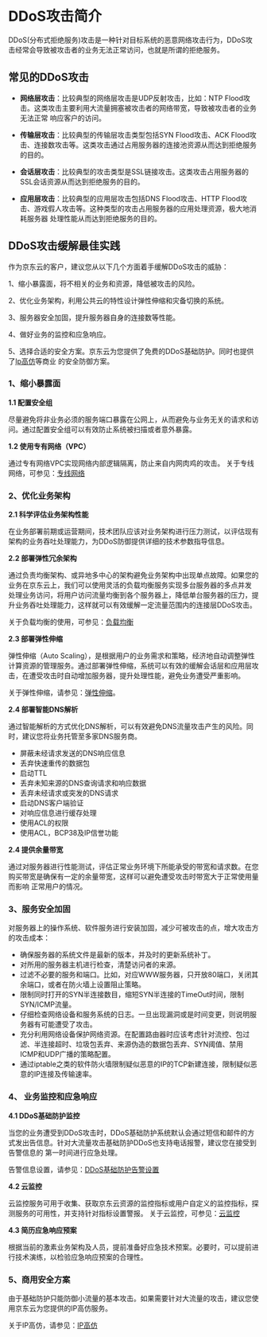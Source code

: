 # DDoS攻击简介

DDoS(分布式拒绝服务)攻击是一种针对目标系统的恶意网络攻击行为，DDoS攻击经常会导致被攻击者的业务无法正常访问，也就是所谓的拒绝服务。

## 常见的DDoS攻击

- **网络层攻击**：比较典型的网络层攻击是UDP反射攻击，比如：NTP Flood攻击。这类攻击主要利用大流量拥塞被攻击者的网络带宽，导致被攻击者的业务无法正常
响应客户的访问。

- **传输层攻击**：比较典型的传输层攻击类型包括SYN Flood攻击、ACK Flood攻击、连接数攻击等。这类攻击通过占用服务器的连接池资源从而达到拒绝服务的目的。

- **会话层攻击**：比较典型的攻击类型是SSL链接攻击。这类攻击占用服务器的SSL会话资源从而达到拒绝服务的目的。

- **应用层攻击**：比较典型的应用层攻击包括DNS Flood攻击、HTTP Flood攻击、游戏假人攻击等。这种类型的攻击占用服务器的应用处理资源，极大地消耗服务器
处理性能从而达到拒绝服务的目的。

## DDoS攻击缓解最佳实践

作为京东云的客户，建议您从以下几个方面着手缓解DDoS攻击的威胁：

1、缩小暴露面，将不相关的业务和资源，降低被攻击的风险。

2、优化业务架构，利用公共云的特性设计弹性伸缩和灾备切换的系统。

3、服务器安全加固，提升服务器自身的连接数等性能。

4、做好业务的监控和应急响应。

5、选择合适的安全方案。京东云为您提供了免费的DDoS基础防护。同时也提供了[Ip高仿](https://ip-anti-console.jdcloud.com/instancelist)等商业
   的安全防御方案。

### 1、缩小暴露面

**1.1 配置安全组**

尽量避免将非业务必须的服务端口暴露在公网上，从而避免与业务无关的请求和访问。通过配置安全组可以有效防止系统被扫描或者意外暴露。

**1.2 使用专有网络（VPC）**

通过专有网络VPC实现网络内部逻辑隔离，防止来自内网肉鸡的攻击。
关于专线网络，可参见：[专线网络](https://cns-console.jdcloud.com/host/physicalConnection/list)

### 2、优化业务架构

**2.1 科学评估业务架构性能**

在业务部署前期或运营期间，技术团队应该对业务架构进行压力测试，以评估现有架构的业务吞吐处理能力，为DDoS防御提供详细的技术参数指导信息。

**2.2 部署弹性冗余架构**

通过负责均衡架构、或异地多中心的架构避免业务架构中出现单点故障。如果您的业务在京东云上，我们可以使用灵活的负载均衡服务实现多台服务器的多点并发
处理业务访问，将用户访问流量均衡到各个服务器上，降低单台服务器的压力，提升业务吞吐处理能力，这样就可以有效缓解一定流量范围内的连接层DDoS攻击。

关于负载均衡的使用，可参见：[负载均衡](https://cns-console.jdcloud.com/host/loadBalance/list)

**2.3 部署弹性伸缩**

弹性伸缩（Auto Scaling），是根据用户的业务需求和策略，经济地自动调整弹性计算资源的管理服务。通过部署弹性伸缩，系统可以有效的缓解会话层和应用层攻击，在遭受攻击时自动增加服务器，提升处理性能，避免业务遭受严重影响。

关于弹性伸缩，请参见：[弹性伸缩](https://autoscaling-console.jdcloud.com/asGroup)。

**2.4 部署智能DNS解析**

通过智能解析的方式优化DNS解析，可以有效避免DNS流量攻击产生的风险。同时，建议您将业务托管至多家DNS服务商。

- 屏蔽未经请求发送的DNS响应信息
- 丢弃快速重传的数据包
- 启动TTL
- 丢弃未知来源的DNS查询请求和响应数据
- 丢弃未经请求或突发的DNS请求
- 启动DNS客户端验证
- 对响应信息进行缓存处理
- 使用ACL的权限
- 使用ACL，BCP38及IP信誉功能

**2.4 提供余量带宽**

通过对服务器进行性能测试，评估正常业务环境下所能承受的带宽和请求数。在您购买带宽是确保有一定的余量带宽，这样可以避免遭受攻击时带宽大于正常使用量而影响
正常用户的情况。

### 3、服务安全加固

对服务器上的操作系统、软件服务进行安装加固，减少可被攻击的点，增大攻击方的攻击成本：

- 确保服务器的系统文件是最新的版本，并及时的更新系统补丁。
- 对所用的服务器主机进行检查，清楚访问者的来源。
- 过滤不必要的服务和端口。比如，对应WWW服务器，只开放80端口，关闭其余端口，或者在防火墙上设置阻止策略。
- 限制同时打开的SYN半连接数目，缩短SYN半连接的TimeOut时间，限制SYN/ICMP流量。
- 仔细检查网络设备和服务系统的日志。一旦出现漏洞或是时间变更，则说明服务器有可能遭受了攻击。
- 充分利用网络设备保护网络资源。在配置路由器时应该考虑针对流控、包过滤、半连接超时、垃圾包丢弃、来源伪造的数据包丢弃、SYN阈值、禁用ICMP和UDP广播的策略配置。
- 通过iptable之类的软件防火墙限制疑似恶意的IP的TCP新建连接，限制疑似恶意的IP连接及传输速率。

### 4、 业务监控和应急响应

**4.1 DDoS基础防护监控**

当您的业务遭受到DDoS攻击时，DDoS基础防护系统默认会通过短信和邮件的方式发出告信息。针对大流量攻击基础防护DDoS也支持电话报警，建议您在接受到告警信息的
第一时间进行应急处理。

告警信息设置，请参见：[DDoS基础防护告警设置](https://uc.jdcloud.com/message/setting)

**4.2 云监控**

云监控服务可用于收集、获取京东云资源的监控指标或用户自定义的监控指标，探测服务的可用性，并支持针对指标设置警报。
关于云监控，可参见：[云监控](https://cms-console.jdcloud.com/overviewCustom)

**4.3 简历应急响应预案**

根据当前的激素业务架构及人员，提前准备好应急技术预案。必要时，可以提前进行技术演练，以检验应急响应预案的合理性。

### 5、商用安全方案

由于基础防护只能防御小流量的基本攻击。如果需要针对大流量的攻击，建议您使用京东云为您提供的IP高仿服务。

关于IP高仿，请参见：[IP高仿](https://ip-anti-console.jdcloud.com/instancelist)
